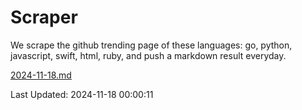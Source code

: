 # Scraper

We scrape the github trending page of these languages: go, python, javascript, swift, html, ruby, and push a markdown result everyday.

[2024-11-18.md](https://github.com/henson/Scraper/blob/master/2024-11-18.md)

Last Updated: 2024-11-18 00:00:11